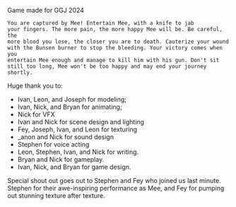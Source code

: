 Game made for GGJ 2024

<code>You are captured by Mee!
Entertain Mee, with a knife to jab your fingers. The more pain, the more happy Mee will be.
Be careful, the more blood you lose, the closer you are to death. Cauterize your wound with the Bunsen burner to stop the bleeding.
Your victory comes when you entertain Mee enough and manage to kill him with his gun.
Don't sit still too long, Mee won't be too happy and may end your journey shortly.
</code>

Huge thank you to:

- Ivan, Leon, and Joseph for modeling;
- Ivan, Nick, and Bryan for animating;
- Nick for VFX
- Ivan and Nick for scene design and lighting
- Fey, Joseph, Ivan, and Leon for texturing
- _anon and Nick for sound design
- Stephen for voice acting
- Leon, Stephen, Ivan, and Nick for writing.
- Bryan and Nick for gameplay.
- Ivan, Nick, and Bryan for game design.

Special shout out goes out to Stephen and Fey who joined us last minute. Stephen for their awe-inspiring performance as Mee, and Fey for pumping out stunning texture after texture.



